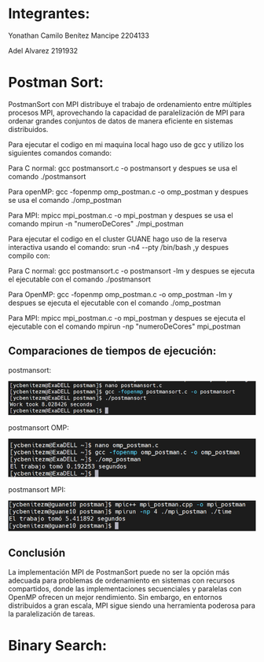 # Integrantes:

Yonathan Camilo Benítez Mancipe 2204133

Adel Alvarez 2191932

# Postman Sort:
PostmanSort con MPI distribuye el trabajo de ordenamiento entre múltiples procesos MPI, aprovechando la capacidad de paralelización de MPI para ordenar grandes conjuntos de datos de manera eficiente en sistemas distribuidos.


Para ejecutar el codigo en mi maquina local hago uso de gcc y utilizo los siguientes comandos comando: 

Para C normal:
  gcc postmansort.c -o postmansort y despues se usa el comando ./postmansort

Para openMP: 
  gcc -fopenmp omp_postman.c -o omp_postman  y despues se usa el comando ./omp_postman

Para MPI:
  mpicc mpi_postman.c -o mpi_postman y despues se usa el comando mpirun -n "numeroDeCores" ./mpi_postman

Para ejecutar el codigo en el cluster GUANE hago uso de la reserva interactiva usando el comando: srun -n4 --pty /bin/bash ,y despues compilo con: 

Para C normal:
  gcc postmansort.c -o postmansort -lm y despues se ejecuta el ejecutable con el comando ./postmansort

Para OpenMP:
  gcc -fopenmp omp_postman.c -o omp_postman -lm y despues se ejecuta el ejecutable con el comando ./omp_postman

Para MPI:
  mpicc mpi_postman.c -o mpi_postman y despues se ejecuta el ejecutable con el comando mpirun -np "numeroDeCores" mpi_postman

## Comparaciones de tiempos de ejecución:

postmansort:

![postmansort](postmansort/imagenes/postmansort_c.png)

postmansort OMP:

![postmansort](postmansort/imagenes/omp_postmansort.png)

postmansort MPI:

![postmansort](postmansort/imagenes/mpi_postmansort.png)

## Conclusión

La implementación MPI de PostmanSort puede no ser la opción más adecuada para problemas de ordenamiento en sistemas con recursos compartidos, donde las implementaciones secuenciales y paralelas con OpenMP ofrecen un mejor rendimiento. Sin embargo, en entornos distribuidos a gran escala, MPI sigue siendo una herramienta poderosa para la paralelización de tareas.


# Binary Search:


